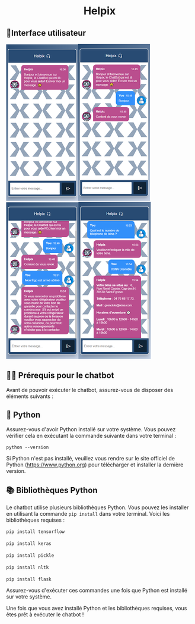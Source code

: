 <h1 align="center">Helpix</h1>

## 📸Interface utilisateur
![vue chatbot](./assets/chatbot1.png)![vue chatbot 2](./assets/chatbot2.png)![vue chatbot 3](./assets/chatbot3.png)![vue chatbot 4](./assets/chatbot4.png)<br>

## 👨‍💻 Prérequis pour le chatbot

Avant de pouvoir exécuter le chatbot, assurez-vous de disposer des éléments suivants :

## 🐍 Python

Assurez-vous d'avoir Python installé sur votre système. Vous pouvez vérifier cela en exécutant la commande suivante dans votre terminal :

```
python --version
```

Si Python n'est pas installé, veuillez vous rendre sur le site officiel de Python (https://www.python.org) pour télécharger et installer la dernière version.

## 📚 Bibliothèques Python

Le chatbot utilise plusieurs bibliothèques Python. Vous pouvez les installer en utilisant la commande `pip install` dans votre terminal. Voici les bibliothèques requises :

```
pip install tensorflow

pip install keras

pip install pickle

pip install nltk

pip install flask
```

Assurez-vous d'exécuter ces commandes une fois que Python est installé sur votre système.

Une fois que vous avez installé Python et les bibliothèques requises, vous êtes prêt à exécuter le chatbot !


